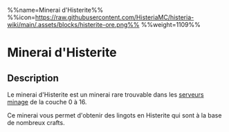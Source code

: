 %%name=Minerai d'Histerite%%
%%icon=https://raw.githubusercontent.com/HisteriaMC/histeria-wiki/main/.assets/blocks/histerite-ore.png%%
%%weight=1109%%

# Minerai d'Histerite 

## Description 
Le minerai d'Histerite est un minerai rare trouvable dans les [serveurs minage](https://histeria.fr/wiki/4-gameplay/minage-servers) de la couche 0 à 16.

Ce minerai vous permet d'obtenir des lingots en Histerite qui sont à la base de nombreux crafts.